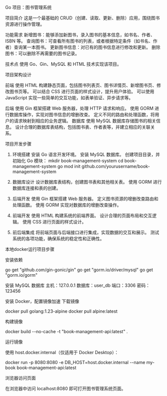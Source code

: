 Go 项目：图书管理系统

项目简介
这是一个最基础的 CRUD（创建、读取、更新、删除）应用，围绕图书资源进行操作管理。

功能需求
新增图书：能够添加新图书，录入图书的基本信息，如书名、作者、ISBN 等。
查询图书：可查看所有图书的列表，或者根据特定条件（如书名、作者）查询某一本图书。
更新图书信息：对已有的图书信息进行修改和更新。
删除图书：可以删除不再需要的图书记录。

技术点
使用 Go、Gin、MySQL 和 HTML 技术实现该项目。

项目架构设计

前端
使用 HTML 构建静态页面，包括图书列表页、图书详情页、新增图书页、修改图书页等。
可以结合 CSS 进行页面的样式设计，提升用户体验。
可以使用 JavaScript 实现一些简单的交互功能，如表单验证、异步请求等。

后端
使用 Gin 框架搭建 Web 服务器，处理 HTTP 请求和响应。
使用 GORM 进行数据库操作，实现对图书信息的增删改查。
定义不同的路由和处理函数，将用户的请求映射到相应的业务逻辑。
数据库
使用 MySQL 数据库存储图书的相关信息。
设计合理的数据库表结构，包括图书表、作者表等，并建立相应的关联关系。

项目开发步骤

1. 环境搭建
安装 Go 语言开发环境。
安装 MySQL 数据库。
创建项目目录，并初始化 Go 模块：
mkdir book-management-system
cd book-management-system
go mod init github.com/yourusername/book-management-system

3. 数据库设计
设计数据库表结构，创建图书表和其他相关表。
使用 GORM 进行数据库连接和表的创建。

5. 后端开发
使用 Gin 框架搭建 Web 服务器。
定义图书资源的增删改查路由和处理函数。
使用 GORM 实现对数据库的增删改查操作。

7. 前端开发
使用 HTML 构建系统的前端界面。
设计合理的页面布局和交互逻辑。
使用 CSS 进行页面的样式设计。

9. 前后端集成
将前端页面与后端接口进行集成，实现数据的交互和展示。
测试系统的各项功能，确保系统的稳定性和正确性。


本地docker运行项目步骤

安装依赖

go get "github.com/gin-gonic/gin"
go get "gorm.io/driver/mysql"
go get "gorm.io/gorm"

安装 MySQL 数据库
主机：127.0.0.1
数据库：user_db
端口：3306
密码：123456

安装 Docker，配置镜像加速
下载镜像

docker pull golang:1.23-alpine
docker pull alpine:latest

构建镜像

docker build --no-cache -t "book-management-api:latest" .

运行镜像

使用 host.docker.internal（仅适用于 Docker Desktop）：

docker run -p 8080:8080 -e DB_HOST=host.docker.internal --name my-book book-management-api:latest

浏览器访问页面

在浏览器中访问 localhost:8080 即可打开图书管理系统页面。
